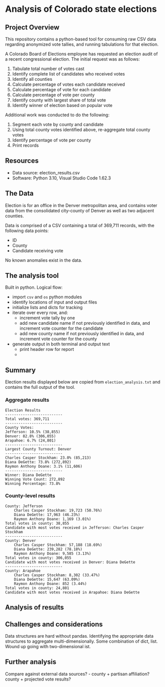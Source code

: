 # Analysis of Colorado state elections

## Project Overview
This repository contains a python-based tool for consuming raw CSV data regarding anonymized vote tallies, and running tabulations for that election.  

A Colorado Board of Elections employee has requested an election audit of a recent congressional election.  The initial request was as follows:

1. Tabulate total number of votes cast
2. Identify complete list of candidates who received votes
2. Identify all counties
3. Calculate percentage of votes each candidate received
4. Calculate percentage of vote for each candidate
5. Calculate percentage of vote per county
6. Identify county with largest share of total vote
7. Identify winner of election based on popular vote

Additional work was conducted to do the following:

1. Segment each vote by county and candidate
2. Using total county votes identified above, re-aggregate total county votes
3. Identify percentage of vote per county
4. Print records

## Resources
* Data source: election_results.csv
* Software: Python 3.10, Visual Studio Code 1.62.3

## The Data

Election is for an office in the Denver metropolitan area, and contains voter data from the consolidated city-county of Denver as well as two adjacent counties.

Data is comprised of a CSV containing a total of 369,711 records, with the following data points:
* ID
* County
* Candidate receiving vote

No known anomalies exist in the data.

## The analysis tool

Built in python.  Logical flow:
* import `csv` and `os` python modules
* identify locations of input and output files
* initialize lists and dicts for tracking
* iterate over every row, and:
    * increment vote tally by one
    * add new candidate name if not previously identified in data, and increment vote counter for the candidate
    * add new county name if not previously identified in data, and increment vote counter for the county
* generate output in both terminal and output text
    * print header row for report
    * 

## Summary

Election results displayed below are copied from `election_analysis.txt` and contains the full output of the tool.

### Aggregate results

```
Election Results
--------------------------
Total votes: 369,711
--------------------------
County Votes:
Jefferson: 10.5% (38,855)
Denver: 82.8% (306,055)
Arapahoe: 6.7% (24,801)
--------------------------
Largest County Turnout: Denver
--------------------------
Charles Casper Stockham: 23.0% (85,213)
Diana DeGette: 73.8% (272,892)
Raymon Anthony Doane: 3.1% (11,606)
--------------------------
Winner: Diana DeGette
Winning Vote Count: 272,892
Winning Percentage: 73.8% 
```

### County-level results

```
County: Jefferson
	Charles Casper Stockham: 19,723 (50.76%)
	Diana DeGette: 17,963 (46.23%)
	Raymon Anthony Doane: 1,169 (3.01%)
Total votes in county: 38,855
Candidate with most votes received in Jefferson: Charles Casper Stockham
--------------------------
County: Denver
	Charles Casper Stockham: 57,188 (18.69%)
	Diana DeGette: 239,282 (78.18%)
	Raymon Anthony Doane: 9,585 (3.13%)
Total votes in county: 306,055
Candidate with most votes received in Denver: Diana DeGette
--------------------------
County: Arapahoe
	Charles Casper Stockham: 8,302 (33.47%)
	Diana DeGette: 15,647 (63.09%)
	Raymon Anthony Doane: 852 (3.44%)
Total votes in county: 24,801
Candidate with most votes received in Arapahoe: Diana DeGette
```

## Analysis of results

## Challenges and considerations

Data structures are hard without pandas.
Identifying the appropriate data structures to aggregate multi-dimensionally.  Some combination of dict, list.  Wound up going with two-dimensional ist.

## Further analysis

Compare against external data sources? - county + partisan affiliation?  county + projected vote results?  
